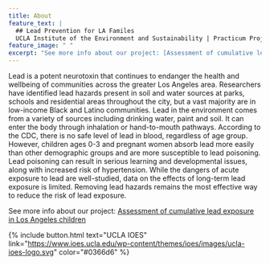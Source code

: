 ```yaml
---
title: About
feature_text: |
  ## Lead Prevention for LA Familes
  UCLA Institute of the Environment and Sustainability | Practicum Project 2020-21
feature_image: " "
excerpt: "See more info about our project: [Assessment of cumulative lead exposure in Los Angeles children](https://www.ioes.ucla.edu/project/assessment-of-cumulative-lead-exposure-in-los-angeles-children/)"
---
```


Lead is a potent neurotoxin that continues to endanger the health and wellbeing of communities across the greater Los Angeles area. Researchers have identified lead hazards present in soil and water sources at parks, schools and residential areas throughout the city, but a vast majority are in low-income Black and Latino communities. Lead in the environment comes from a variety of sources including drinking water, paint and soil. It can enter the body through inhalation or hand-to-mouth pathways. According to the CDC, there is no safe level of lead in blood, regardless of age group. However, children ages 0-3 and pregnant women absorb lead more easily than other demographic groups and are more susceptible to lead poisoning. Lead poisoning can result in serious learning and developmental issues, along with increased risk of hypertension. While the dangers of acute exposure to lead are well-studied, data on the effects of long-term lead exposure is limited. Removing lead hazards remains the most effective way to reduce the risk of lead exposure. 


See more info about our project: [Assessment of cumulative lead exposure in Los Angeles children](https://www.ioes.ucla.edu/project/assessment-of-cumulative-lead-exposure-in-los-angeles-children/)

{% include button.html text="UCLA IOES" link="https://www.ioes.ucla.edu/wp-content/themes/ioes/images/ucla-ioes-logo.svg" color="#0366d6" %}  
